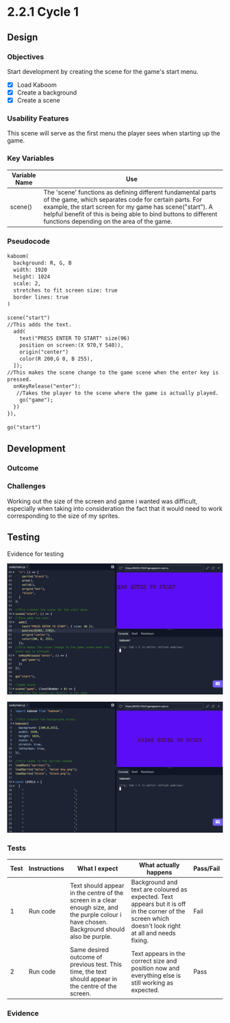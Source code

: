 # 2.2.1 Cycle 1

## Design

### Objectives

Start development by creating the scene for the game's start menu.

* [x] Load Kaboom
* [x] Create a background
* [x] Create a scene

### Usability Features

This scene will serve as the first menu the player sees when starting up the game.&#x20;

### Key Variables

| Variable Name | Use                                                                                                                                                                                                                                                                                                |
| ------------- | -------------------------------------------------------------------------------------------------------------------------------------------------------------------------------------------------------------------------------------------------------------------------------------------------- |
| scene()       | The 'scene' functions as defining different fundamental parts of the game, which separates code for certain parts. For example, the start screen for my game has scene("start"). A helpful benefit of this is being able to bind buttons to different functions depending on the area of the game. |

### Pseudocode

```
kaboom(
  background: R, G, B
  width: 1920
  height: 1024
  scale: 2,
  stretches to fit screen size: true
  border lines: true
)

scene("start")
//This adds the text.
  add(
    text("PRESS ENTER TO START" size(96)
    position on screen:(X 970,Y 540)),
    origin("center")
    color(R 200,G 0, B 255),
  ]);
//This makes the scene change to the game scene when the enter key is pressed.
  onKeyRelease("enter"):
   //Takes the player to the scene where the game is actually played.
    go("game");
  })
}),

go("start")
```

## Development

### Outcome

### Challenges

Working out the size of the screen and game i wanted was difficult, especially when taking into consideration the fact that it would need to work corresponding to the size of my sprites.

## Testing

Evidence for testing

![1st test result](<../.gitbook/assets/Screenshot 2022-06-30 at 09.34.05.png>)

![2nd test result (success!)](<../.gitbook/assets/Screenshot 2022-06-30 at 09.33.01.png>)

### Tests

| Test | Instructions | What I expect                                                                                                                                 | What actually happens                                                                                                                                  | Pass/Fail |
| ---- | ------------ | --------------------------------------------------------------------------------------------------------------------------------------------- | ------------------------------------------------------------------------------------------------------------------------------------------------------ | --------- |
| 1    | Run code     | Text should appear in the centre of the screen in a clear enough size, and the purple colour i have chosen. Background should also be purple. | Background and text are coloured as expected. Text appears but it is off in the corner of the screen which doesn't look right at all and needs fixing. | Fail      |
| 2    | Run code     | Same desired outcome of previous test. This time, the text should appear in the centre of the screen.                                         | Text appears in the correct size and position now and everything else is still working as expected.                                                    | Pass      |

### Evidence
